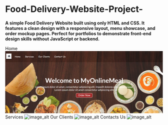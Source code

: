 # Food-Delivery-Website-Project-
**A simple Food Delivery Website built using only HTML and CSS.
It features a clean design with a responsive layout, menu showcase, and order mockup pages.
Perfect for portfolios to demonstrate front-end design skills without JavaScript or backend.**

Home 
![image_alt](https://github.com/ishitasahoo930/Food-Delivery-Website-Project-/blob/16b718abb0eed099e5e4eedbd3a4d9fd700be547/Screenshot%202025-09-06%20181009.png)
Services 
![image_alt]()
Our Clients
![image_alt]()
Contacts Us
![image_alt]()
